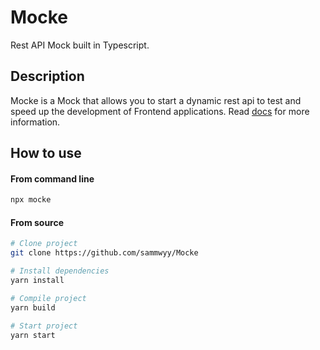# Mocke

Rest API Mock built in Typescript.

## Description

Mocke is a Mock that allows you to start a dynamic rest api to test and speed up the development of Frontend applications. Read [docs](https://sammwyy.github.io/mocke) for more information.

## How to use

#### From command line

```bash
npx mocke
```

#### From source

```bash
# Clone project
git clone https://github.com/sammwyy/Mocke

# Install dependencies
yarn install

# Compile project
yarn build

# Start project
yarn start
```
